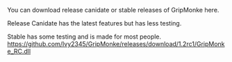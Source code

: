 
You can download release canidate or stable releases of GripMonke here.

Release Canidate has the latest features but has less testing.

Stable has some testing and is made for most people.
https://github.com/Ivy2345/GripMonke/releases/download/1.2rc1/GripMonke_RC.dll
